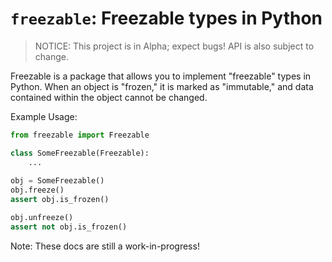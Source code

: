 
# `freezable`: Freezable types in Python

> NOTICE: This project is in Alpha; expect bugs! API is also subject to
  change.
  
Freezable is a package that allows you to implement "freezable" types in
Python. When an object is "frozen," it is marked as "immutable," and data
contained within the object cannot be changed.

Example Usage:
```python
from freezable import Freezable

class SomeFreezable(Freezable):
    ...
    
obj = SomeFreezable()
obj.freeze()
assert obj.is_frozen()

obj.unfreeze()
assert not obj.is_frozen()
```

Note: These docs are still a work-in-progress!
